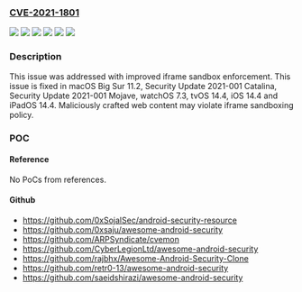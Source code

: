 ### [CVE-2021-1801](https://cve.mitre.org/cgi-bin/cvename.cgi?name=CVE-2021-1801)
![](https://img.shields.io/static/v1?label=Product&message=iOS%20and%20iPadOS&color=blue)
![](https://img.shields.io/static/v1?label=Product&message=macOS&color=blue)
![](https://img.shields.io/static/v1?label=Version&message=%3C%2011.2%20&color=brighgreen)
![](https://img.shields.io/static/v1?label=Version&message=%3C%2014.4%20&color=brighgreen)
![](https://img.shields.io/static/v1?label=Version&message=%3C%207.3%20&color=brighgreen)
![](https://img.shields.io/static/v1?label=Vulnerability&message=Maliciously%20crafted%20web%20content%20may%20violate%20iframe%20sandboxing%20policy&color=brighgreen)

### Description

This issue was addressed with improved iframe sandbox enforcement. This issue is fixed in macOS Big Sur 11.2, Security Update 2021-001 Catalina, Security Update 2021-001 Mojave, watchOS 7.3, tvOS 14.4, iOS 14.4 and iPadOS 14.4. Maliciously crafted web content may violate iframe sandboxing policy.

### POC

#### Reference
No PoCs from references.

#### Github
- https://github.com/0xSojalSec/android-security-resource
- https://github.com/0xsaju/awesome-android-security
- https://github.com/ARPSyndicate/cvemon
- https://github.com/CyberLegionLtd/awesome-android-security
- https://github.com/rajbhx/Awesome-Android-Security-Clone
- https://github.com/retr0-13/awesome-android-security
- https://github.com/saeidshirazi/awesome-android-security

